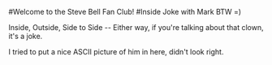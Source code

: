 #Welcome to the Steve Bell Fan Club! 
#Inside Joke with Mark BTW =)

Inside, Outside, Side to Side -- Either way, if you're talking about that clown, it's a joke.

I tried to put a nice ASCII picture of him in here, didn't look right.
